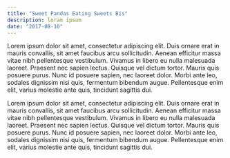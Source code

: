 ```yaml
---
title: "Sweet Pandas Eating Sweets Bis"
description: loram ipsum
date: "2017-08-10"
---
```


Lorem ipsum dolor sit amet, consectetur adipiscing elit. Duis ornare erat in mauris convallis, sit amet faucibus arcu sollicitudin. Aenean efficitur massa vitae nibh pellentesque vestibulum. Vivamus in libero eu nulla malesuada laoreet. Praesent nec sapien lectus. Quisque vel dictum tortor. Mauris quis posuere purus. Nunc id posuere sapien, nec laoreet dolor. Morbi ante leo, sodales dignissim nisi quis, fermentum bibendum augue. Pellentesque enim elit, varius molestie ante quis, tincidunt sagittis dui.

Lorem ipsum dolor sit amet, consectetur adipiscing elit. Duis ornare erat in mauris convallis, sit amet faucibus arcu sollicitudin. Aenean efficitur massa vitae nibh pellentesque vestibulum. Vivamus in libero eu nulla malesuada laoreet. Praesent nec sapien lectus. Quisque vel dictum tortor. Mauris quis posuere purus. Nunc id posuere sapien, nec laoreet dolor. Morbi ante leo, sodales dignissim nisi quis, fermentum bibendum augue. Pellentesque enim elit, varius molestie ante quis, tincidunt sagittis dui.
